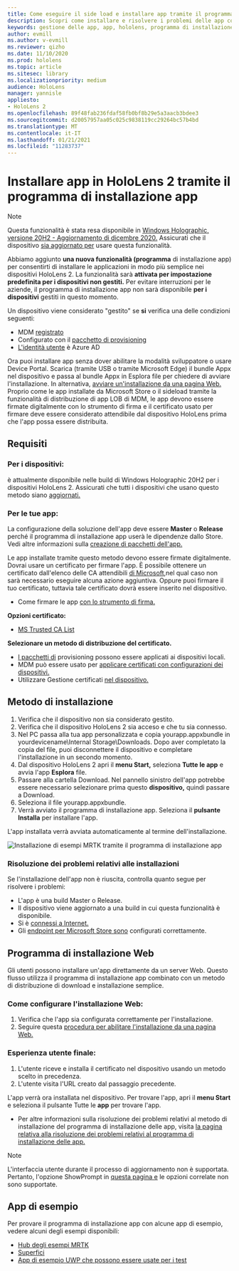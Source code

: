 ```yaml
---
title: Come eseguire il side load e installare app tramite il programma di installazione app di HoloLens 2
description: Scopri come installare e risolvere i problemi delle app con il programma di installazione app e caricare e installare le app tramite l'interfaccia utente.
keywords: gestione delle app, app, hololens, programma di installazione app
author: evmill
ms.author: v-evmill
ms.reviewer: qizho
ms.date: 11/10/2020
ms.prod: hololens
ms.topic: article
ms.sitesec: library
ms.localizationpriority: medium
audience: HoloLens
manager: yannisle
appliesto:
- HoloLens 2
ms.openlocfilehash: 89f48fab236fdaf58fb0bf8b29e5a3aacb3bdee3
ms.sourcegitcommit: d20057957aa05c025c9838119cc29264bc57b4bd
ms.translationtype: MT
ms.contentlocale: it-IT
ms.lasthandoff: 01/21/2021
ms.locfileid: "11283737"
---
```

# Installare app in HoloLens 2 tramite il programma di installazione app

> [!NOTE]
> Questa funzionalità è stata resa disponibile in [Windows Holographic, versione 20H2 - Aggiornamento di dicembre 2020.](hololens-release-notes.md) Assicurati che il dispositivo [sia aggiornato per](hololens-update-hololens.md) usare questa funzionalità.

Abbiamo aggiunto **una nuova funzionalità (programma** di installazione app) per consentirti di installare le applicazioni in modo più semplice nei dispositivi HoloLens 2. La funzionalità sarà **attivata per impostazione predefinita per i dispositivi non gestiti.** Per evitare interruzioni per le aziende, il programma di installazione app non sarà disponibile **per i dispositivi** gestiti in questo momento.  

Un dispositivo viene considerato "gestito" se **si** verifica una delle condizioni seguenti:

- MDM [registrato](hololens-enroll-mdm.md)
- Configurato con il [pacchetto di provisioning](hololens-provisioning.md)
- [L'identità utente](hololens-identity.md) è Azure AD

Ora puoi installare app senza dover abilitare la modalità sviluppatore o usare Device Portal.  Scarica (tramite USB o tramite Microsoft Edge) il bundle Appx nel dispositivo e passa al bundle Appx in Esplora file per chiedere di avviare l'installazione.  In alternativa, [avviare un'installazione da una pagina Web.](https://docs.microsoft.com/windows/msix/app-installer/installing-windows10-apps-web)  Proprio come le app installate da Microsoft Store o il sideload tramite la funzionalità di distribuzione [](https://docs.microsoft.com/windows/win32/appxpkg/how-to-sign-a-package-using-signtool) di app [](https://docs.microsoft.com/windows/win32/appxpkg/how-to-sign-a-package-using-signtool#security-considerations) LOB di MDM, le app devono essere firmate digitalmente con lo strumento di firma e il certificato usato per firmare deve essere considerato attendibile dal dispositivo HoloLens prima che l'app possa essere distribuita.

## Requisiti

### Per i dispositivi:

 è attualmente disponibile nelle build di Windows Holographic 20H2 per i dispositivi HoloLens 2. Assicurati che tutti i dispositivi che usano questo metodo siano [aggiornati.](hololens-update-hololens.md)

### Per le tue app: 
La configurazione della soluzione dell'app deve essere **Master** o **Release** perché il programma di installazione app userà le dipendenze dallo Store. Vedi altre informazioni sulla [creazione di pacchetti dell'app.](https://docs.microsoft.com/windows/msix/app-installer/create-appinstallerfile-vs)

Le app installate tramite questo metodo devono essere firmate digitalmente. Dovrai usare un certificato per firmare l'app. È possibile ottenere un certificato dall'elenco delle CA attendibili [di Microsoft,](https://ccadb-public.secure.force.com/microsoft/IncludedCACertificateReportForMSFT)nel qual caso non sarà necessario eseguire alcuna azione aggiuntiva. Oppure puoi firmare il tuo certificato, tuttavia tale certificato dovrà essere inserito nel dispositivo.

- Come firmare le app [con lo strumento di firma.](https://docs.microsoft.com/windows/win32/appxpkg/how-to-sign-a-package-using-signtool)

**Opzioni certificato:**

- [MS Trusted CA List](https://ccadb-public.secure.force.com/microsoft/IncludedCACertificateReportForMSFT)

**Selezionare un metodo di distribuzione del certificato.**

- [I pacchetti di](hololens-provisioning.md) provisioning possono essere applicati ai dispositivi locali.
- MDM può essere usato per [applicare certificati con configurazioni dei dispositivi.](https://docs.microsoft.com/mem/intune/protect/certificates-configure)
- Utilizzare Gestione certificati [nel dispositivo.](certificate-manager.md)

## Metodo di installazione

1. Verifica che il dispositivo non sia considerato gestito.
1. Verifica che il dispositivo HoloLens 2 sia acceso e che tu sia connesso.
1. Nel PC passa alla tua app personalizzata e copia yourapp.appxbundle in yourdevicename\Internal Storage\Downloads.
    Dopo aver completato la copia del file, puoi disconnettere il dispositivo e completare l'installazione in un secondo momento.
1. Dal dispositivo HoloLens 2 apri il **menu Start,** seleziona **Tutte le app** e avvia l'app **Esplora** file.
1. Passare alla cartella Download. Nel pannello sinistro dell'app potrebbe essere necessario selezionare prima questo **dispositivo,** quindi passare a Download.
1. Seleziona il file yourapp.appxbundle.
1. Verrà avviato il programma di installazione app. Seleziona il **pulsante Installa** per installare l'app.

L'app installata verrà avviata automaticamente al termine dell'installazione.

![Installazione di esempi MRTK tramite il programma di installazione app](images/hololens-app-installer-picture.jpg)

### Risoluzione dei problemi relativi alle installazioni

Se l'installazione dell'app non è riuscita, controlla quanto segue per risolvere i problemi:

- L'app è una build Master o Release.
- Il dispositivo viene aggiornato a una build in cui questa funzionalità è disponibile.
- Si è [connessi a Internet.](hololens-network.md)
- Gli [endpoint per Microsoft Store sono](hololens-offline.md) configurati correttamente.  

## Programma di installazione Web

Gli utenti possono installare un'app direttamente da un server Web. Questo flusso utilizza il programma di installazione app combinato con un metodo di distribuzione di download e installazione semplice.

### Come configurare l'installazione Web:

1. Verifica che l'app sia configurata correttamente per l'installazione.
1. Seguire questa [procedura per abilitare l'installazione da una pagina Web.](https://docs.microsoft.com/windows/msix/app-installer/installing-windows10-apps-web#how-to-enable-this-on-a-webpage)

### Esperienza utente finale:

1. L'utente riceve e installa il certificato nel dispositivo usando un metodo scelto in precedenza.
1. L'utente visita l'URL creato dal passaggio precedente.

L'app verrà ora installata nel dispositivo. Per trovare l'app, apri il **menu Start** e seleziona il pulsante Tutte le **app** per trovare l'app.

- Per altre informazioni sulla risoluzione dei problemi relativi al metodo di installazione del programma di installazione delle app, visita [la pagina relativa alla risoluzione dei problemi relativi al programma di installazione delle app.](https://docs.microsoft.com/windows/msix/app-installer/troubleshoot-appinstaller-issues)

> [!NOTE]
> L'interfaccia utente durante il processo di aggiornamento non è supportata. Pertanto, l'opzione ShowPrompt in [questa pagina e](https://docs.microsoft.com/windows/msix/app-installer/update-settings) le opzioni correlate non sono supportate.

## App di esempio

Per provare il programma di installazione app con alcune app di esempio, vedere alcuni degli esempi disponibili:

- [Hub degli esempi MRTK](https://microsoft.github.io/MixedRealityToolkit-Unity/Documentation/README_ExampleHub.html)
- [Superfici](https://docs.microsoft.com/windows/mixed-reality/develop/unity/sampleapp-surfaces)
- [App di esempio UWP che possono essere usate per i test](https://github.com/microsoft/Windows-universal-samples/tree/master/Samples)
